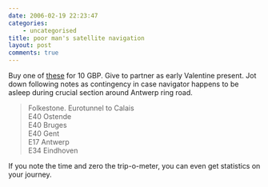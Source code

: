 ```yaml
---
date: 2006-02-19 22:23:47
categories:
    - uncategorised
title: poor man's satellite navigation
layout: post
comments: true
---
```

Buy one of
[these](http://www.amazon.co.uk/exec/obidos/ASIN/0749547103/qid=1140362110/sr=2-2/ref=sr_2_3_2/026-5546328-6308424)
for 10 GBP. Give to partner as early Valentine present. Jot down
following notes as contingency in case navigator happens to be asleep
during crucial section around Antwerp ring road.
> Folkestone. Eurotunnel to Calais  
>  E40 Ostende  
>  E40 Bruges  
>  E40 Gent  
>  E17 Antwerp  
>  E34 Eindhoven

If you note the time and zero the trip-o-meter, you can even get
statistics on your journey.
